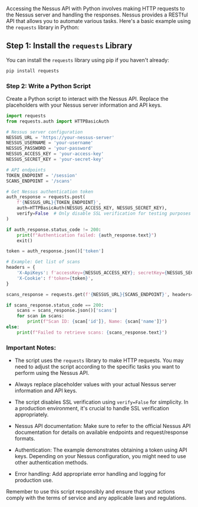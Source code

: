Accessing the Nessus API with Python involves making HTTP requests to the Nessus server and handling the responses. Nessus provides a RESTful API that allows you to automate various tasks. Here's a basic example using the `requests` library in Python:

## Step 1: Install the `requests` Library

You can install the `requests` library using pip if you haven't already:

```bash
pip install requests
```

### Step 2: Write a Python Script

Create a Python script to interact with the Nessus API. Replace the placeholders with your Nessus server information and API keys.

```python
import requests
from requests.auth import HTTPBasicAuth

# Nessus server configuration
NESSUS_URL = 'https://your-nessus-server'
NESSUS_USERNAME = 'your-username'
NESSUS_PASSWORD = 'your-password'
NESSUS_ACCESS_KEY = 'your-access-key'
NESSUS_SECRET_KEY = 'your-secret-key'

# API endpoints
TOKEN_ENDPOINT = '/session'
SCANS_ENDPOINT = '/scans'

# Get Nessus authentication token
auth_response = requests.post(
    f'{NESSUS_URL}{TOKEN_ENDPOINT}',
    auth=HTTPBasicAuth(NESSUS_ACCESS_KEY, NESSUS_SECRET_KEY),
    verify=False  # Only disable SSL verification for testing purposes
)

if auth_response.status_code != 200:
    print(f"Authentication failed: {auth_response.text}")
    exit()

token = auth_response.json()['token']

# Example: Get list of scans
headers = {
    'X-ApiKeys': f'accessKey={NESSUS_ACCESS_KEY}; secretKey={NESSUS_SECRET_KEY}',
    'X-Cookie': f'token={token}',
}

scans_response = requests.get(f'{NESSUS_URL}{SCANS_ENDPOINT}', headers=headers, verify=False)

if scans_response.status_code == 200:
    scans = scans_response.json()['scans']
    for scan in scans:
        print(f"Scan ID: {scan['id']}, Name: {scan['name']}")
else:
    print(f"Failed to retrieve scans: {scans_response.text}")
```

### Important Notes:

- The script uses the `requests` library to make HTTP requests. You may need to adjust the script according to the specific tasks you want to perform using the Nessus API.

- Always replace placeholder values with your actual Nessus server information and API keys.

- The script disables SSL verification using `verify=False` for simplicity. In a production environment, it's crucial to handle SSL verification appropriately.

- Nessus API documentation: Make sure to refer to the official Nessus API documentation for details on available endpoints and request/response formats.

- Authentication: The example demonstrates obtaining a token using API keys. Depending on your Nessus configuration, you might need to use other authentication methods.

- Error handling: Add appropriate error handling and logging for production use.

Remember to use this script responsibly and ensure that your actions comply with the terms of service and any applicable laws and regulations.
